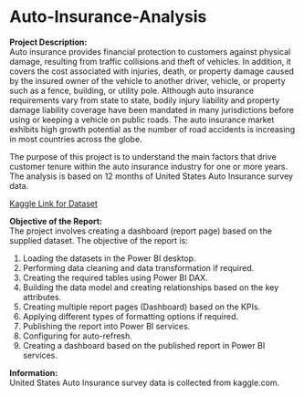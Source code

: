 # Auto-Insurance-Analysis

**Project Description:**  
Auto insurance provides financial protection to customers against physical damage, resulting from traffic collisions and theft of vehicles. In addition, it covers the cost associated with injuries, death, or property damage caused by the insured owner of the vehicle to another driver, vehicle, or property such as a fence, building, or utility pole. Although auto insurance requirements vary from state to state, bodily injury liability and property damage liability coverage have been mandated in many jurisdictions before using or keeping a vehicle on public roads. The auto insurance market exhibits high growth potential as the number of road accidents is increasing in most countries across the globe.

The purpose of this project is to understand the main factors that drive customer tenure within the auto insurance industry for one or more years. The analysis is based on 12 months of United States Auto Insurance survey data.

[Kaggle Link for Dataset](https://www.kaggle.com/code/madhushreesannigrahi/enks-natural-breaks-and-k-means-elystering/data)

**Objective of the Report:**  
The project involves creating a dashboard (report page) based on the supplied dataset. The objective of the report is:

1. Loading the datasets in the Power BI desktop.
2. Performing data cleaning and data transformation if required.
3. Creating the required tables using Power BI DAX.
4. Building the data model and creating relationships based on the key attributes.
5. Creating multiple report pages (Dashboard) based on the KPIs.
6. Applying different types of formatting options if required.
7. Publishing the report into Power BI services.
8. Configuring for auto-refresh.
9. Creating a dashboard based on the published report in Power BI services.

**Information:**  
United States Auto Insurance survey data is collected from kaggle.com.

